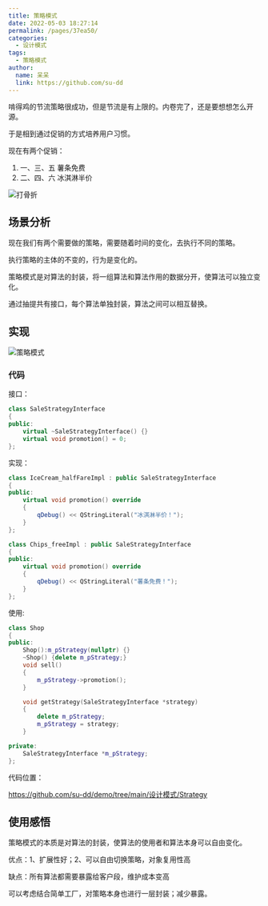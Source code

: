```yaml
---
title: 策略模式
date: 2022-05-03 18:27:14
permalink: /pages/37ea50/
categories:
  - 设计模式
tags:
  - 策略模式
author: 
  name: 呆呆
  link: https://github.com/su-dd
---
```


啃得鸡的节流策略很成功，但是节流是有上限的。内卷完了，还是要想想怎么开源。

于是相到通过促销的方式培养用户习惯。

现在有两个促销：

1. 一、三、五  薯条免费
2. 二、四、六  冰淇淋半价

![打骨折](https://cdn.jsdelivr.net/gh/su-dd/cdn/博客/知识总结/设计模式/打骨折.webp)

<!-- more -->
## 场景分析

现在我们有两个需要做的策略，需要随着时间的变化，去执行不同的策略。

执行策略的主体的不变的，行为是变化的。

策略模式是对算法的封装，将一组算法和算法作用的数据分开，使算法可以独立变化。

通过抽提共有接口，每个算法单独封装，算法之间可以相互替换。

## 实现

![策略模式](https://cdn.jsdelivr.net/gh/su-dd/cdn/博客/知识总结/设计模式/策略模式.webp)

### 代码

接口：

```c++
class SaleStrategyInterface
{
public:
    virtual ~SaleStrategyInterface() {}
    virtual void promotion() = 0;
};
```

实现：

```c++
class IceCream_halfFareImpl : public SaleStrategyInterface
{
public:
    virtual void promotion() override
    {
        qDebug() << QStringLiteral("冰淇淋半价！");
    }
};

class Chips_freeImpl : public SaleStrategyInterface
{
public:
    virtual void promotion() override
    {
        qDebug() << QStringLiteral("薯条免费！");
    }
};
```

使用:

```c++
class Shop
{
public:
    Shop():m_pStrategy(nullptr) {}
    ~Shop() {delete m_pStrategy;}
    void sell()
    {
        m_pStrategy->promotion();
    }

    void getStrategy(SaleStrategyInterface *strategy)
    {
        delete m_pStrategy;
        m_pStrategy = strategy;
    }

private:
    SaleStrategyInterface *m_pStrategy;
};
```

代码位置：

https://github.com/su-dd/demo/tree/main/设计模式/Strategy



## 使用感悟

策略模式的本质是对算法的封装，使算法的使用者和算法本身可以自由变化。

优点：1、扩展性好；2、可以自由切换策略，对象复用性高

缺点：所有算法都需要暴露给客户段，维护成本变高

可以考虑结合简单工厂，对策略本身也进行一层封装；减少暴露。

